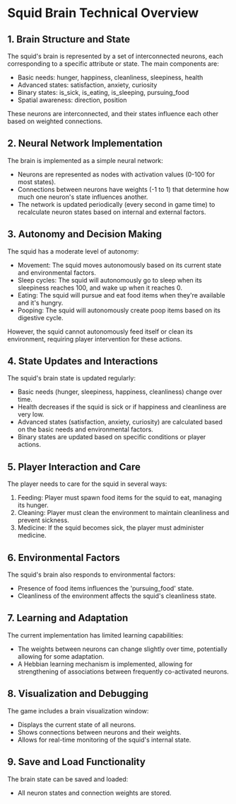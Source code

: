 # Squid Brain Technical Overview

## 1. Brain Structure and State

The squid's brain is represented by a set of interconnected neurons, each corresponding to a specific attribute or state. The main components are:

- Basic needs: hunger, happiness, cleanliness, sleepiness, health
- Advanced states: satisfaction, anxiety, curiosity
- Binary states: is_sick, is_eating, is_sleeping, pursuing_food
- Spatial awareness: direction, position

These neurons are interconnected, and their states influence each other based on weighted connections.

## 2. Neural Network Implementation

The brain is implemented as a simple neural network:

- Neurons are represented as nodes with activation values (0-100 for most states).
- Connections between neurons have weights (-1 to 1) that determine how much one neuron's state influences another.
- The network is updated periodically (every second in game time) to recalculate neuron states based on internal and external factors.

## 3. Autonomy and Decision Making

The squid has a moderate level of autonomy:

- Movement: The squid moves autonomously based on its current state and environmental factors.
- Sleep cycles: The squid will autonomously go to sleep when its sleepiness reaches 100, and wake up when it reaches 0.
- Eating: The squid will pursue and eat food items when they're available and it's hungry.
- Pooping: The squid will autonomously create poop items based on its digestive cycle.

However, the squid cannot autonomously feed itself or clean its environment, requiring player intervention for these actions.

## 4. State Updates and Interactions

The squid's brain state is updated regularly:

- Basic needs (hunger, sleepiness, happiness, cleanliness) change over time.
- Health decreases if the squid is sick or if happiness and cleanliness are very low.
- Advanced states (satisfaction, anxiety, curiosity) are calculated based on the basic needs and environmental factors.
- Binary states are updated based on specific conditions or player actions.

## 5. Player Interaction and Care

The player needs to care for the squid in several ways:

1. Feeding: Player must spawn food items for the squid to eat, managing its hunger.
2. Cleaning: Player must clean the environment to maintain cleanliness and prevent sickness.
3. Medicine: If the squid becomes sick, the player must administer medicine.

## 6. Environmental Factors

The squid's brain also responds to environmental factors:

- Presence of food items influences the 'pursuing_food' state.
- Cleanliness of the environment affects the squid's cleanliness state.

## 7. Learning and Adaptation

The current implementation has limited learning capabilities:

- The weights between neurons can change slightly over time, potentially allowing for some adaptation.
- A Hebbian learning mechanism is implemented, allowing for strengthening of associations between frequently co-activated neurons.

## 8. Visualization and Debugging

The game includes a brain visualization window:

- Displays the current state of all neurons.
- Shows connections between neurons and their weights.
- Allows for real-time monitoring of the squid's internal state.

## 9. Save and Load Functionality

The brain state can be saved and loaded:

- All neuron states and connection weights are stored.
